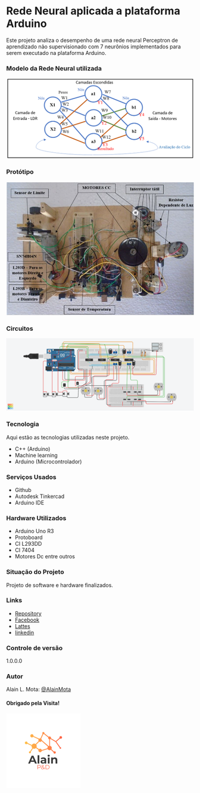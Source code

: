 # Rede Neural aplicada a plataforma Arduino
Este projeto analiza o desempenho de uma rede neural Perceptron de aprendizado não supervisionado com 7 neurônios implementados para serem executado na plataforma Arduino.

### Modelo da Rede Neural utilizada
![logo](Imagens/redes_neurais.png)

### Protótipo
![hardware](Imagens/hardware.png)

### Circuitos
![Protoboard](Imagens/Circuito_Protoboard.png)


### Tecnologia
Aqui estão as tecnologias utilizadas neste projeto.

* C++ (Arduino)
* Machine learning
* Arduino (Microcontrolador)


### Serviços Usados
* Github
* Autodesk Tinkercad
* Arduino IDE

### Hardware Utilizados
* Arduino Uno R3
* Protoboard
* CI L293DD
* CI 7404
* Motores Dc entre outros

### Situação do Projeto
Projeto de software e hardware finalizados.


### Links
* [Repository](https://github.com/AlainMota9/Rede_Neural_Arduino/)
* [Facebook](https://www.facebook.com/alain.mota.3/)
* [Lattes](http://lattes.cnpq.br/9940114103826916)
* [linkedin](https://www.linkedin.com/in/alain-mota-a61319117/)

### Controle de versão
1.0.0.0

### Autor
Alain L. Mota: [@AlainMota](https://github.com/AlainMota9)

#### Obrigado pela Visita!

![logo](Imagens/logo.png)



